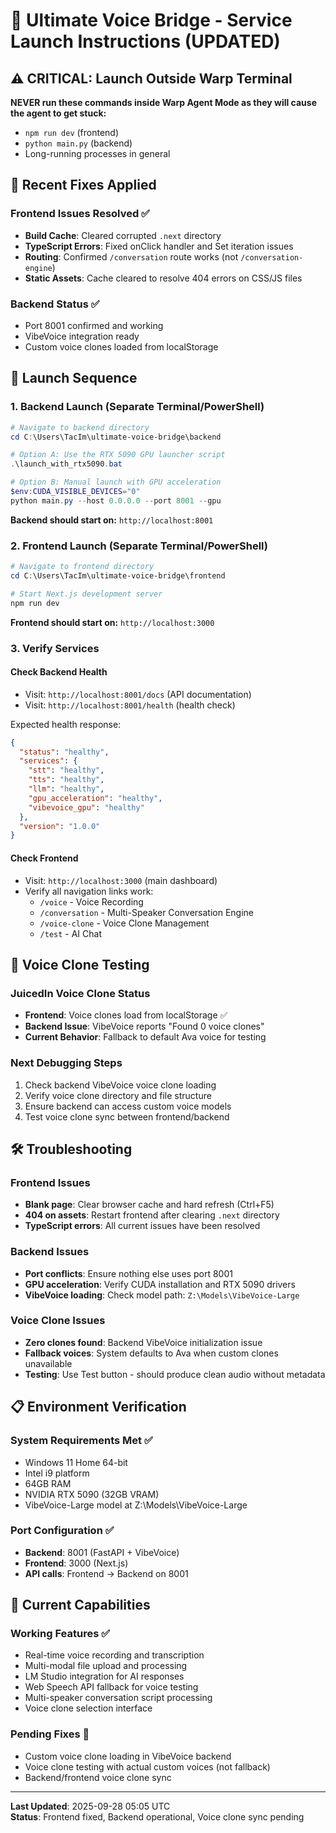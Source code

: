 # 🚀 Ultimate Voice Bridge - Service Launch Instructions (UPDATED)

## ⚠️ CRITICAL: Launch Outside Warp Terminal

**NEVER run these commands inside Warp Agent Mode as they will cause the agent to get stuck:**
- `npm run dev` (frontend)
- `python main.py` (backend) 
- Long-running processes in general

## 🔧 Recent Fixes Applied

### Frontend Issues Resolved ✅
- **Build Cache**: Cleared corrupted `.next` directory
- **TypeScript Errors**: Fixed onClick handler and Set iteration issues  
- **Routing**: Confirmed `/conversation` route works (not `/conversation-engine`)
- **Static Assets**: Cache cleared to resolve 404 errors on CSS/JS files

### Backend Status ✅
- Port 8001 confirmed and working
- VibeVoice integration ready
- Custom voice clones loaded from localStorage

## 🎯 Launch Sequence

### 1. Backend Launch (Separate Terminal/PowerShell)
```powershell
# Navigate to backend directory
cd C:\Users\TacIm\ultimate-voice-bridge\backend

# Option A: Use the RTX 5090 GPU launcher script
.\launch_with_rtx5090.bat

# Option B: Manual launch with GPU acceleration
$env:CUDA_VISIBLE_DEVICES="0"
python main.py --host 0.0.0.0 --port 8001 --gpu
```

**Backend should start on:** `http://localhost:8001`

### 2. Frontend Launch (Separate Terminal/PowerShell)
```powershell
# Navigate to frontend directory  
cd C:\Users\TacIm\ultimate-voice-bridge\frontend

# Start Next.js development server
npm run dev
```

**Frontend should start on:** `http://localhost:3000`

### 3. Verify Services

#### Check Backend Health
- Visit: `http://localhost:8001/docs` (API documentation)
- Visit: `http://localhost:8001/health` (health check)

Expected health response:
```json
{
  "status": "healthy",
  "services": {
    "stt": "healthy",
    "tts": "healthy", 
    "llm": "healthy",
    "gpu_acceleration": "healthy",
    "vibevoice_gpu": "healthy"
  },
  "version": "1.0.0"
}
```

#### Check Frontend
- Visit: `http://localhost:3000` (main dashboard)
- Verify all navigation links work:
  - `/voice` - Voice Recording
  - `/conversation` - Multi-Speaker Conversation Engine  
  - `/voice-clone` - Voice Clone Management
  - `/test` - AI Chat

## 🎪 Voice Clone Testing

### JuicedIn Voice Clone Status
- **Frontend**: Voice clones load from localStorage ✅
- **Backend Issue**: VibeVoice reports "Found 0 voice clones"
- **Current Behavior**: Fallback to default Ava voice for testing

### Next Debugging Steps
1. Check backend VibeVoice voice clone loading
2. Verify voice clone directory and file structure
3. Ensure backend can access custom voice models
4. Test voice clone sync between frontend/backend

## 🛠️ Troubleshooting

### Frontend Issues
- **Blank page**: Clear browser cache and hard refresh (Ctrl+F5)
- **404 on assets**: Restart frontend after clearing `.next` directory
- **TypeScript errors**: All current issues have been resolved

### Backend Issues  
- **Port conflicts**: Ensure nothing else uses port 8001
- **GPU acceleration**: Verify CUDA installation and RTX 5090 drivers
- **VibeVoice loading**: Check model path: `Z:\Models\VibeVoice-Large`

### Voice Clone Issues
- **Zero clones found**: Backend VibeVoice initialization issue
- **Fallback voices**: System defaults to Ava when custom clones unavailable
- **Testing**: Use Test button - should produce clean audio without metadata

## 📋 Environment Verification

### System Requirements Met ✅
- Windows 11 Home 64-bit
- Intel i9 platform  
- 64GB RAM
- NVIDIA RTX 5090 (32GB VRAM)
- VibeVoice-Large model at Z:\Models\VibeVoice-Large

### Port Configuration ✅
- **Backend**: 8001 (FastAPI + VibeVoice)
- **Frontend**: 3000 (Next.js)
- **API calls**: Frontend → Backend on 8001

## 🎵 Current Capabilities

### Working Features ✅
- Real-time voice recording and transcription
- Multi-modal file upload and processing
- LM Studio integration for AI responses
- Web Speech API fallback for voice testing
- Multi-speaker conversation script processing
- Voice clone selection interface

### Pending Fixes 🔄
- Custom voice clone loading in VibeVoice backend
- Voice clone testing with actual custom voices (not fallback)
- Backend/frontend voice clone sync

---

**Last Updated**: 2025-09-28 05:05 UTC  
**Status**: Frontend fixed, Backend operational, Voice clone sync pending